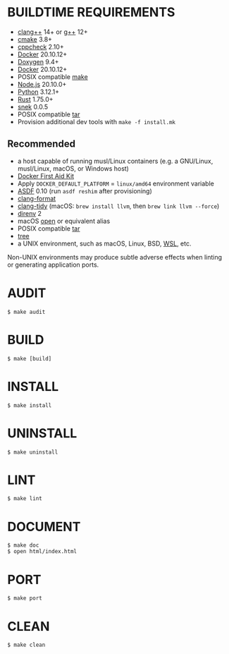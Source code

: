 # BUILDTIME REQUIREMENTS

* [clang++](https://clang.llvm.org/) 14+ or [g++](https://gcc.gnu.org/) 12+
* [cmake](https://cmake.org/) 3.8+
* [cppcheck](https://cppcheck.sourceforge.io/) 2.10+
* [Docker](https://www.docker.com/) 20.10.12+
* [Doxygen](https://www.doxygen.nl/index.html) 9.4+
* [Docker](https://www.docker.com/) 20.10.12+
* POSIX compatible [make](https://pubs.opengroup.org/onlinepubs/9699919799/utilities/make.html)
* [Node.js](https://nodejs.org/en/) 20.10.0+
* [Python](https://www.python.org/) 3.12.1+
* [Rust](https://www.rust-lang.org/en-US/) 1.75.0+
* [snek](https://github.com/mcandre/snek) 0.0.5
* POSIX compatible [tar](https://pubs.opengroup.org/onlinepubs/7908799/xcu/tar.html)
* Provision additional dev tools with `make -f install.mk`

## Recommended

* a host capable of running musl/Linux containers (e.g. a GNU/Linux, musl/Linux, macOS, or Windows host)
* [Docker First Aid Kit](https://github.com/mcandre/docker-first-aid-kit)
* Apply `DOCKER_DEFAULT_PLATFORM` = `linux/amd64` environment variable
* [ASDF](https://asdf-vm.com/) 0.10 (run `asdf reshim` after provisioning)
* [clang-format](https://clang.llvm.org/docs/ClangFormat.html)
* [clang-tidy](https://clang.llvm.org/extra/clang-tidy/) (macOS: `brew install llvm`, then `brew link llvm --force`)
* [direnv](https://direnv.net/) 2
* macOS [open](https://ss64.com/mac/open.html) or equivalent alias
* POSIX compatible [tar](https://pubs.opengroup.org/onlinepubs/7908799/xcu/tar.html)
* [tree](https://linux.die.net/man/1/tree)
* a UNIX environment, such as macOS, Linux, BSD, [WSL](https://learn.microsoft.com/en-us/windows/wsl/), etc.

Non-UNIX environments may produce subtle adverse effects when linting or generating application ports.

# AUDIT

```console
$ make audit
```

# BUILD

```console
$ make [build]
```

# INSTALL

```console
$ make install
```

# UNINSTALL

```console
$ make uninstall
```

# LINT

```console
$ make lint
```

# DOCUMENT

```console
$ make doc
$ open html/index.html
```

# PORT

```console
$ make port
```

# CLEAN

```console
$ make clean
```
